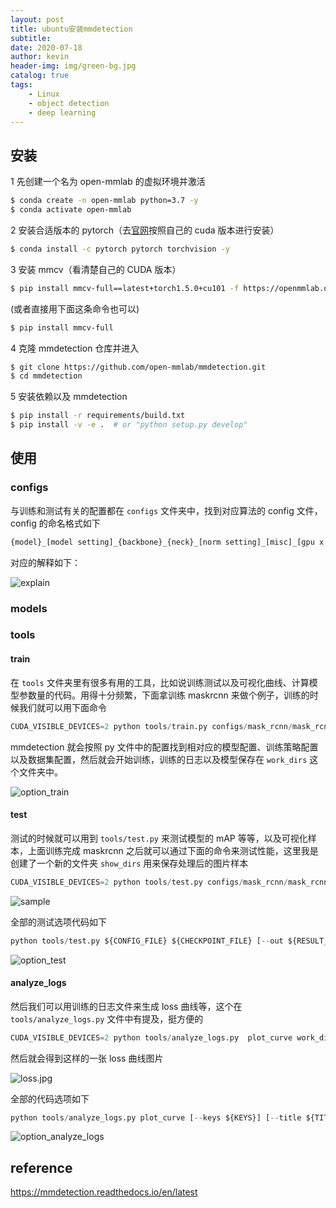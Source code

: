 ```yaml
---
layout: post
title: ubuntu安装mmdetection
subtitle: 
date: 2020-07-18
author: kevin
header-img: img/green-bg.jpg
catalog: true
tags:
    - Linux
    - object detection
    - deep learning
---
```






## 安装



1 先创建一个名为 open-mmlab 的虚拟环境并激活

```bash
$ conda create -n open-mmlab python=3.7 -y
$ conda activate open-mmlab
```

2 安装合适版本的 pytorch（去[官网](https://pytorch.org/)按照自己的 cuda 版本进行安装）

```bash
$ conda install -c pytorch pytorch torchvision -y
```

3 安装 mmcv（看清楚自己的 CUDA 版本）

```bash
$ pip install mmcv-full==latest+torch1.5.0+cu101 -f https://openmmlab.oss-accelerate.aliyuncs.com/mmcv/dist/index.html
```

(或者直接用下面这条命令也可以)

```bash
$ pip install mmcv-full
```

4 克隆 mmdetection 仓库并进入

```bash
$ git clone https://github.com/open-mmlab/mmdetection.git
$ cd mmdetection
```

5 安装依赖以及 mmdetection

```bash
$ pip install -r requirements/build.txt
$ pip install -v -e .  # or "python setup.py develop"
```



## 使用



### configs



与训练和测试有关的配置都在 `configs` 文件夹中，找到对应算法的 config 文件，config 的命名格式如下

```txt
{model}_[model setting]_{backbone}_{neck}_[norm setting]_[misc]_[gpu x batch_per_gpu]_{schedule}_{dataset}
```

对应的解释如下：

![explain](https://i.loli.net/2020/09/21/cg3vTQHyLW5zjYm.png)



### models



### tools



#### train



在 `tools` 文件夹里有很多有用的工具，比如说训练测试以及可视化曲线、计算模型参数量的代码。用得十分频繁，下面拿训练 maskrcnn 来做个例子，训练的时候我们就可以用下面命令

```python
CUDA_VISIBLE_DEVICES=2 python tools/train.py configs/mask_rcnn/mask_rcnn_r50_fpn_1x_coco.py
```

mmdetection 就会按照 py 文件中的配置找到相对应的模型配置、训练策略配置以及数据集配置，然后就会开始训练，训练的日志以及模型保存在 `work_dirs` 这个文件夹中。



![option_train](https://i.loli.net/2020/10/08/wufJaWKA72X9dop.png)

#### test



测试的时候就可以用到 `tools/test.py` 来测试模型的 mAP 等等，以及可视化样本，上面训练完成 maskrcnn 之后就可以通过下面的命令来测试性能，这里我是创建了一个新的文件夹 `show_dirs` 用来保存处理后的图片样本

```python
CUDA_VISIBLE_DEVICES=2 python tools/test.py configs/mask_rcnn/mask_rcnn_r50_fpn_1x_coco.py work_dirs/mask_rcnn_r50_fpn_1x_coco/latest.pth --show-dir show_dirs/maskrcnn --eval segm
```

![sample](https://i.loli.net/2020/10/08/SzZV437hsaQnowg.png)



全部的测试选项代码如下

```python
python tools/test.py ${CONFIG_FILE} ${CHECKPOINT_FILE} [--out ${RESULT_FILE}] [--eval ${EVAL_METRICS}] [--show] [--cfg-options]
```

![option_test](https://i.loli.net/2020/10/08/o5Ia3drxK29cZBW.png)



#### analyze_logs



然后我们可以用训练的日志文件来生成 loss 曲线等，这个在 `tools/analyze_logs.py` 文件中有提及，挺方便的

```python
CUDA_VISIBLE_DEVICES=2 python tools/analyze_logs.py  plot_curve work_dirs/mask_rcnn_r50_fpn_1x_coco/20200912_024022.log.json --keys loss_bbox loss_mask --legend loss_bbox loss_mask --title LOSS_CURVE --out loss.jpg
```



然后就会得到这样的一张 loss 曲线图片

![loss.jpg](https://i.loli.net/2020/10/08/sAcP6mGRC5EYKXZ.jpg)



全部的代码选项如下

```python
python tools/analyze_logs.py plot_curve [--keys ${KEYS}] [--title ${TITLE}] [--legend ${LEGEND}] [--backend ${BACKEND}] [--style ${STYLE}] [--out ${OUT_FILE}]
```

![option_analyze_logs](https://i.loli.net/2020/10/08/3dvQpZI5aTnPybx.png)



## reference



https://mmdetection.readthedocs.io/en/latest

